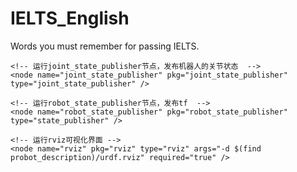 # IELTS_English
Words you must remember for passing IELTS.
    <!-- 设置GUI参数，显示关节控制插件 -->
    <param name="use_gui" value="true"/>

    <!-- 运行joint_state_publisher节点，发布机器人的关节状态  -->
    <node name="joint_state_publisher" pkg="joint_state_publisher" type="joint_state_publisher" />
    
    <!-- 运行robot_state_publisher节点，发布tf  -->
    <node name="robot_state_publisher" pkg="robot_state_publisher" type="state_publisher" />

    <!-- 运行rviz可视化界面 -->
    <node name="rviz" pkg="rviz" type="rviz" args="-d $(find probot_description)/urdf.rviz" required="true" />
</launch>
